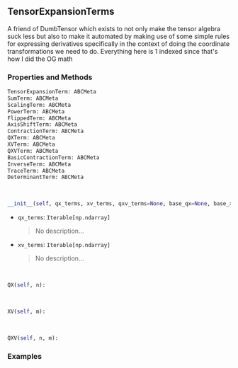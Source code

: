 ## <a id="McUtils.Zachary.TensorDerivativeConverter.TensorExpansionTerms">TensorExpansionTerms</a>
A friend of DumbTensor which exists
to not only make the tensor algebra suck less but also
to make it automated by making use of some simple rules
for expressing derivatives specifically in the context of
doing the coordinate transformations we need to do.
Everything here is 1 indexed since that's how I did the OG math

### Properties and Methods
```python
TensorExpansionTerm: ABCMeta
SumTerm: ABCMeta
ScalingTerm: ABCMeta
PowerTerm: ABCMeta
FlippedTerm: ABCMeta
AxisShiftTerm: ABCMeta
ContractionTerm: ABCMeta
QXTerm: ABCMeta
XVTerm: ABCMeta
QXVTerm: ABCMeta
BasicContractionTerm: ABCMeta
InverseTerm: ABCMeta
TraceTerm: ABCMeta
DeterminantTerm: ABCMeta
```
<a id="McUtils.Zachary.TensorDerivativeConverter.TensorExpansionTerms.__init__" class="docs-object-method">&nbsp;</a>
```python
__init__(self, qx_terms, xv_terms, qxv_terms=None, base_qx=None, base_xv=None, q_name='Q', v_name='V'): 
```

- `qx_terms`: `Iterable[np.ndarray]`
    >No description...
- `xv_terms`: `Iterable[np.ndarray]`
    >No description...

<a id="McUtils.Zachary.TensorDerivativeConverter.TensorExpansionTerms.QX" class="docs-object-method">&nbsp;</a>
```python
QX(self, n): 
```

<a id="McUtils.Zachary.TensorDerivativeConverter.TensorExpansionTerms.XV" class="docs-object-method">&nbsp;</a>
```python
XV(self, m): 
```

<a id="McUtils.Zachary.TensorDerivativeConverter.TensorExpansionTerms.QXV" class="docs-object-method">&nbsp;</a>
```python
QXV(self, n, m): 
```

### Examples


